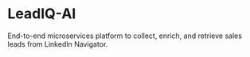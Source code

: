 # LeadIQ-AI

End-to-end microservices platform to collect, enrich, and retrieve sales leads from LinkedIn Navigator.